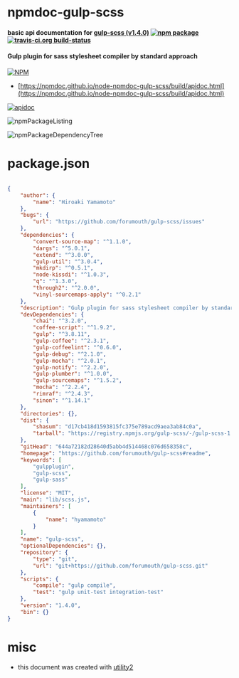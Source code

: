 # npmdoc-gulp-scss

#### basic api documentation for  [gulp-scss (v1.4.0)](https://github.com/forumouth/gulp-scss#readme)  [![npm package](https://img.shields.io/npm/v/npmdoc-gulp-scss.svg?style=flat-square)](https://www.npmjs.org/package/npmdoc-gulp-scss) [![travis-ci.org build-status](https://api.travis-ci.org/npmdoc/node-npmdoc-gulp-scss.svg)](https://travis-ci.org/npmdoc/node-npmdoc-gulp-scss)

#### Gulp plugin for sass stylesheet compiler by standard approach

[![NPM](https://nodei.co/npm/gulp-scss.png?downloads=true&downloadRank=true&stars=true)](https://www.npmjs.com/package/gulp-scss)

- [https://npmdoc.github.io/node-npmdoc-gulp-scss/build/apidoc.html](https://npmdoc.github.io/node-npmdoc-gulp-scss/build/apidoc.html)

[![apidoc](https://npmdoc.github.io/node-npmdoc-gulp-scss/build/screenCapture.buildCi.browser.%252Ftmp%252Fbuild%252Fapidoc.html.png)](https://npmdoc.github.io/node-npmdoc-gulp-scss/build/apidoc.html)

![npmPackageListing](https://npmdoc.github.io/node-npmdoc-gulp-scss/build/screenCapture.npmPackageListing.svg)

![npmPackageDependencyTree](https://npmdoc.github.io/node-npmdoc-gulp-scss/build/screenCapture.npmPackageDependencyTree.svg)



# package.json

```json

{
    "author": {
        "name": "Hiroaki Yamamoto"
    },
    "bugs": {
        "url": "https://github.com/forumouth/gulp-scss/issues"
    },
    "dependencies": {
        "convert-source-map": "^1.1.0",
        "dargs": "^5.0.1",
        "extend": "^3.0.0",
        "gulp-util": "^3.0.4",
        "mkdirp": "^0.5.1",
        "node-kissdi": "^1.0.3",
        "q": "^1.3.0",
        "through2": "^2.0.0",
        "vinyl-sourcemaps-apply": "^0.2.1"
    },
    "description": "Gulp plugin for sass stylesheet compiler by standard approach",
    "devDependencies": {
        "chai": "^3.2.0",
        "coffee-script": "^1.9.2",
        "gulp": "^3.8.11",
        "gulp-coffee": "^2.3.1",
        "gulp-coffeelint": "^0.6.0",
        "gulp-debug": "^2.1.0",
        "gulp-mocha": "^2.0.1",
        "gulp-notify": "^2.2.0",
        "gulp-plumber": "^1.0.0",
        "gulp-sourcemaps": "^1.5.2",
        "mocha": "^2.2.4",
        "rimraf": "^2.4.3",
        "sinon": "^1.14.1"
    },
    "directories": {},
    "dist": {
        "shasum": "d17cb418d1593815fc375e789acd9aea3ab84c0a",
        "tarball": "https://registry.npmjs.org/gulp-scss/-/gulp-scss-1.4.0.tgz"
    },
    "gitHead": "644a72182d28640d5abb4d514468c076d658358c",
    "homepage": "https://github.com/forumouth/gulp-scss#readme",
    "keywords": [
        "gulpplugin",
        "gulp-scss",
        "gulp-sass"
    ],
    "license": "MIT",
    "main": "lib/scss.js",
    "maintainers": [
        {
            "name": "hyamamoto"
        }
    ],
    "name": "gulp-scss",
    "optionalDependencies": {},
    "repository": {
        "type": "git",
        "url": "git+https://github.com/forumouth/gulp-scss.git"
    },
    "scripts": {
        "compile": "gulp compile",
        "test": "gulp unit-test integration-test"
    },
    "version": "1.4.0",
    "bin": {}
}
```



# misc
- this document was created with [utility2](https://github.com/kaizhu256/node-utility2)

